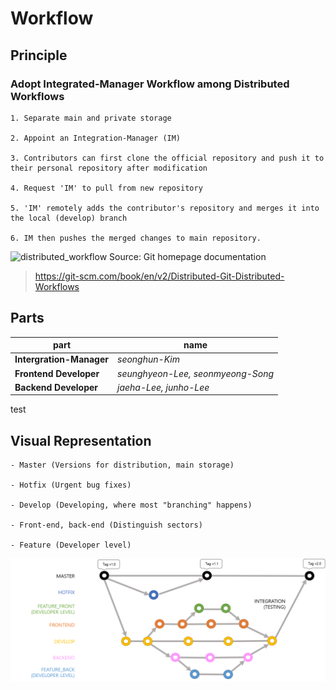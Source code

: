 # Workflow

## Principle

### **Adopt Integrated-Manager Workflow among Distributed Workflows**

	1. Separate main and private storage

	2. Appoint an Integration-Manager (IM)

	3. Contributors can first clone the official repository and push it to their personal repository after modification

	4. Request 'IM' to pull from new repository

	5. 'IM' remotely adds the contributor's repository and merges it into 	the local (develop) branch

	6. IM then pushes the merged changes to main repository.



![distributed_workflow](/image/distributed_workflow.png)
Source: Git homepage documentation
> https://git-scm.com/book/en/v2/Distributed-Git-Distributed-Workflows


## Parts


|       **part**           |             **name**                  |
| ------------------------ | ------------------------------------- |
| **Intergration-Manager** |  <i>seonghun-Kim</i>                  |
| **Frontend Developer**   | <i>seunghyeon-Lee, seonmyeong-Song</i>|
| **Backend Developer**    | <i>jaeha-Lee, junho-Lee</i>           |


test

## Visual Representation

	- Master (Versions for distribution, main storage)

	- Hotfix (Urgent bug fixes)

	- Develop (Developing, where most "branching" happens)

	- Front-end, back-end (Distinguish sectors)
	
	- Feature (Developer level)

![diagram.png](./image/diagram.png)

